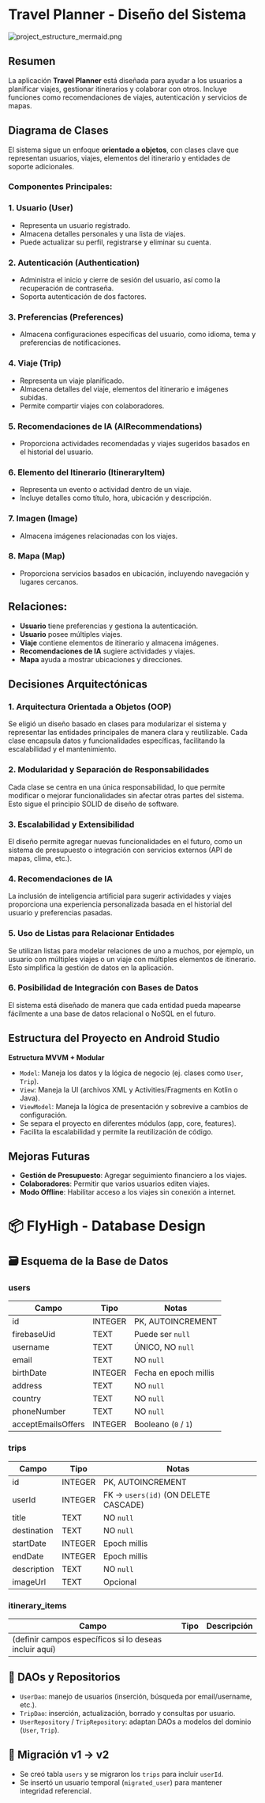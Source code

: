 # Travel Planner - Diseño del Sistema
![project_estructure_mermaid.png](project_estructure_mermaid.png)
## Resumen
La aplicación **Travel Planner** está diseñada para ayudar a los usuarios a planificar viajes, gestionar itinerarios y colaborar con otros. Incluye funciones como recomendaciones de viajes, autenticación y servicios de mapas.

## Diagrama de Clases
El sistema sigue un enfoque **orientado a objetos**, con clases clave que representan usuarios, viajes, elementos del itinerario y entidades de soporte adicionales.

### Componentes Principales:

### 1. **Usuario (User)**
- Representa un usuario registrado.
- Almacena detalles personales y una lista de viajes.
- Puede actualizar su perfil, registrarse y eliminar su cuenta.

### 2. **Autenticación (Authentication)**
- Administra el inicio y cierre de sesión del usuario, así como la recuperación de contraseña.
- Soporta autenticación de dos factores.

### 3. **Preferencias (Preferences)**
- Almacena configuraciones específicas del usuario, como idioma, tema y preferencias de notificaciones.

### 4. **Viaje (Trip)**
- Representa un viaje planificado.
- Almacena detalles del viaje, elementos del itinerario e imágenes subidas.
- Permite compartir viajes con colaboradores.

### 5. **Recomendaciones de IA (AIRecommendations)**
- Proporciona actividades recomendadas y viajes sugeridos basados en el historial del usuario.

### 6. **Elemento del Itinerario (ItineraryItem)**
- Representa un evento o actividad dentro de un viaje.
- Incluye detalles como título, hora, ubicación y descripción.

### 7. **Imagen (Image)**
- Almacena imágenes relacionadas con los viajes.

### 8. **Mapa (Map)**
- Proporciona servicios basados en ubicación, incluyendo navegación y lugares cercanos.

## Relaciones:
- **Usuario** tiene preferencias y gestiona la autenticación.
- **Usuario** posee múltiples viajes.
- **Viaje** contiene elementos de itinerario y almacena imágenes.
- **Recomendaciones de IA** sugiere actividades y viajes.
- **Mapa** ayuda a mostrar ubicaciones y direcciones.

## Decisiones Arquitectónicas

### 1. **Arquitectura Orientada a Objetos (OOP)**
Se eligió un diseño basado en clases para modularizar el sistema y representar las entidades principales de manera clara y reutilizable. Cada clase encapsula datos y funcionalidades específicas, facilitando la escalabilidad y el mantenimiento.

### 2. **Modularidad y Separación de Responsabilidades**
Cada clase se centra en una única responsabilidad, lo que permite modificar o mejorar funcionalidades sin afectar otras partes del sistema. Esto sigue el principio SOLID de diseño de software.

### 3. **Escalabilidad y Extensibilidad**
El diseño permite agregar nuevas funcionalidades en el futuro, como un sistema de presupuesto o integración con servicios externos (API de mapas, clima, etc.).

### 4. **Recomendaciones de IA**
La inclusión de inteligencia artificial para sugerir actividades y viajes proporciona una experiencia personalizada basada en el historial del usuario y preferencias pasadas.

### 5. **Uso de Listas para Relacionar Entidades**
Se utilizan listas para modelar relaciones de uno a muchos, por ejemplo, un usuario con múltiples viajes o un viaje con múltiples elementos de itinerario. Esto simplifica la gestión de datos en la aplicación.

### 6. **Posibilidad de Integración con Bases de Datos**
El sistema está diseñado de manera que cada entidad pueda mapearse fácilmente a una base de datos relacional o NoSQL en el futuro.

## Estructura del Proyecto en Android Studio

**Estructura MVVM + Modular**
- `Model`: Maneja los datos y la lógica de negocio (ej. clases como `User`, `Trip`).
- `View`: Maneja la UI (archivos XML y Activities/Fragments en Kotlin o Java).
- `ViewModel`: Maneja la lógica de presentación y sobrevive a cambios de configuración.
- Se separa el proyecto en diferentes módulos (app, core, features).
- Facilita la escalabilidad y permite la reutilización de código.

## Mejoras Futuras
- **Gestión de Presupuesto**: Agregar seguimiento financiero a los viajes.
- **Colaboradores**: Permitir que varios usuarios editen viajes.
- **Modo Offline**: Habilitar acceso a los viajes sin conexión a internet.

# 📦 FlyHigh - Database Design

## 🗃️ Esquema de la Base de Datos

### **users**
| Campo             | Tipo     | Notas                          |
|------------------|----------|--------------------------------|
| id               | INTEGER  | PK, AUTOINCREMENT              |
| firebaseUid      | TEXT     | Puede ser `null`              |
| username         | TEXT     | ÚNICO, NO `null`              |
| email            | TEXT     | NO `null`                     |
| birthDate        | INTEGER  | Fecha en epoch millis         |
| address          | TEXT     | NO `null`                     |
| country          | TEXT     | NO `null`                     |
| phoneNumber      | TEXT     | NO `null`                     |
| acceptEmailsOffers | INTEGER | Booleano (`0` / `1`)          |

### **trips**
| Campo        | Tipo     | Notas                          |
|--------------|----------|--------------------------------|
| id           | INTEGER  | PK, AUTOINCREMENT              |
| userId       | INTEGER  | FK → `users(id)` (ON DELETE CASCADE) |
| title        | TEXT     | NO `null`                     |
| destination  | TEXT     | NO `null`                     |
| startDate    | INTEGER  | Epoch millis                  |
| endDate      | INTEGER  | Epoch millis                  |
| description  | TEXT     | NO `null`                     |
| imageUrl     | TEXT     | Opcional                      |

### **itinerary_items**
| Campo        | Tipo     | Descripción                    |
|--------------|----------|--------------------------------|
| (definir campos específicos si lo deseas incluir aquí) |

## 🧩 DAOs y Repositorios

- `UserDao`: manejo de usuarios (inserción, búsqueda por email/username, etc.).
- `TripDao`: inserción, actualización, borrado y consultas por usuario.
- `UserRepository` / `TripRepository`: adaptan DAOs a modelos del dominio (`User`, `Trip`).

## 🔄 Migración v1 → v2

- Se creó tabla `users` y se migraron los `trips` para incluir `userId`.
- Se insertó un usuario temporal (`migrated_user`) para mantener integridad referencial.

```
 